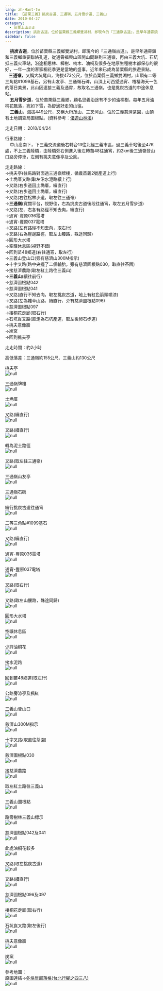 ```yaml
---
lang: zh-Hant-tw
title: 【苗栗三義】挑炭古道、三通嶺、五月雪步道、三義山
date: 2010-04-27
category: 
  - 苗栗上山走走
description: 挑炭古道，位於苗栗縣三義鄉雙湖村，即現今的『三通嶺古道』，是早年通霄鎮和三義鄉重要聯絡孔道，從通霄福興山區開山闢路到三通嶺，再由三義大坑、石坑抵三義火車站，沿途相思林、樟樹、楠木、油桐及很多在地原生種樹木都保存的很好，一年一度的客家桐花季更是當地的盛事，近年來已成為苗栗縣的旅遊景點。 三通嶺，又稱大坑尾山，海拔473公尺，位於苗栗縣三義鄉雙湖村，山頂有二等三角點#1099基石，另有山友亭、三通嶺石碑，山頂上可西望通宵、梧棲海天一色的落日美景，此山因連接三義及通霄，故取名三通嶺，也是挑炭古道的中途休息站。 五月雪步道，位於苗栗縣三義鄉，顧名思義沿途有不少的油桐樹，每年五月油桐花飄落，宛如下雪，為舒適好走的山徑。 三義山，海拔449公尺，又稱大桁茂山、三叉河山，位於三義慈濟茶園，山頂有土地調查局圖根點。(資料參考：[優遊山林溪](http://gohiking.myweb.hinet.net/h5/MLIsantongling.htm))
sidebar: false
---
```


    **挑炭古道**，位於苗栗縣三義鄉雙湖村，即現今的『三通嶺古道』，是早年通霄鎮和三義鄉重要聯絡孔道，從通霄福興山區開山闢路到三通嶺，再由三義大坑、石坑抵三義火車站，沿途相思林、樟樹、楠木、油桐及很多在地原生種樹木都保存的很好，一年一度的客家桐花季更是當地的盛事，近年來已成為苗栗縣的旅遊景點。  
   **三通嶺**，又稱大坑尾山，海拔473公尺，位於苗栗縣三義鄉雙湖村，山頂有二等三角點#1099基石，另有山友亭、三通嶺石碑，山頂上可西望通宵、梧棲海天一色的落日美景，此山因連接三義及通霄，故取名三通嶺，也是挑炭古道的中途休息站。  
    **五月雪步道**，位於苗栗縣三義鄉，顧名思義沿途有不少的油桐樹，每年五月油桐花飄落，宛如下雪，為舒適好走的山徑。  
    **三義山**，海拔449公尺，又稱大桁茂山、三叉河山，位於三義慈濟茶園，山頂有土地調查局圖根點。(資料參考：[優遊山林溪](http://gohiking.myweb.hinet.net/h5/MLIsantongling.htm))

走走日期： 2010/04/24

行車路線：  
    中山高南下，下三義交流道後右轉台13往北經三義市區，過三義車站後至47K處，不上三義陸橋，由陸橋旁右側進入後左轉苗48往通宵，約2km後三通嶺登山口路旁停車，左側有挑夫意像亭及公廁。

走走路線：  
→挑夫亭(往馬路對面過三通嶺牌樓，循農苗義2號產道上行)  
→土埆厝叉路(取左沿水泥路續上行)  
→叉路(右步道回土埆厝，續直行)  
→叉路(右步道回土埆厝，續直行)  
→叉路(右往松林步道，取左往三通嶺)  
→**三通嶺**(寬闊平台，視野佳，右為挑炭古道後段往通宵，取左五月雪步道)  
→叉路(左、右各有路徑不知去向，續直行)  
→通宵-豐原036電塔  
→通宵-豐原037電塔  
→叉路(左有路徑不知去向，取右行)  
→叉路(右為崖邊路徑，取左山腰路，殊途同歸)  
→圓形大水塔  
→空曠休息區(視野不錯)  
→回到苗48鄉道(右往通宵，取左行)  
→三義山登山口(旁有慈濟山300M指示)  
→十字叉路(路中央擺了二個輪胎，旁有慈濟圖根點030，取直往茶園)  
→接慈濟農路(取左紅土路往三義山)  
→**三義山**(續往前行)  
→慈濟圖根點042  
→慈濟圖根點041  
→叉路(直行不知去向，取左挑炭古道，地上有紅色箭頭噴漆)  
→叉路(左為雜草山路，續直行，旁有慈濟圖根點096)  
→慈濟圖根點097  
→接桐花走廊(取右行)  
→石坑峎叉路(直走為石坑產道，取左後卵石步道)  
→挑夫意像牆  
→炭窯  
→回到挑夫亭

走走時間：約2小時

高低落差：三通嶺約155公尺、三義山約130公尺

挑夫亭  
![null](image/152124549_l.jpg)

三通嶺牌樓  
![null](image/152124481_l.jpg)

土埆厝  
![null](image/152124576_l.jpg)

叉路(續直行)  
![null](image/152124586_l.jpg)

叉路(續直行)  
![null](image/152124592_l.jpg)

轉為泥土路徑  
![null](image/152124603_l.jpg)

叉路(取左往三通嶺)  
![null](image/152124647_l.jpg)

三通嶺山友亭  
![null](image/152124656_l.jpg)

三通嶺石碑  
![null](image/152124669_l.jpg)

續行挑炭古道往通宵  
![null](image/152124677_l.jpg)

二等三角點#1099基石  
![null](image/152124769_l.jpg)

叉路(續直行)  
![null](image/152124830_l.jpg)

通宵-豐原036電塔  
![null](image/152124893_l.jpg)

通宵-豐原037電塔  
![null](image/152125026_l.jpg)

叉路(取右行)  
![null](image/152125046_l.jpg)

叉路(取左山腰路，殊途同歸)  
![null](image/152125065_l.jpg)

圓形大水塔  
![null](image/152125195_l.jpg)

空曠休息區  
![null](image/152125211_l.jpg)

少許油桐花  
![null](image/152125257_l.jpg)

接水泥路  
![null](image/152125266_l.jpg)

回到苗48鄉道(取左行)  
![null](image/152125274_l.jpg)

公路旁涼亭及楓紅  
![null](image/152125358_l.jpg)

三義山登山口  
![null](image/152125433_l.jpg)

慈濟山300M指示  
![null](image/152125466_l.jpg)

十字叉路(取直往茶園)  
![null](image/152125476_l.jpg)

慈濟圖根點030  
![null](image/152125490_l.jpg)

接慈濟農路  
![null](image/152125501_l.jpg)

取左紅土路往三義山  
![null](image/152125513_l.jpg)

三義山圖根點  
![null](image/152125529_l.jpg)

路旁樹林三義山標示  
![null](image/152125606_l.jpg)

慈濟圖根點042及041  
![null](image/152125615_l.jpg)

此處油桐花較多  
![null](image/152125760_l.jpg)

叉路(取左挑炭古道)  
![null](image/152125872_l.jpg)

叉路(續直行)  
![null](image/152125886_l.jpg)

慈濟圖根點096及097  
![null](image/152125896_l.jpg)

接桐花走廊(取右行)  
![null](image/152125982_l.jpg)

石坑峎叉路(取左後行)  
![null](image/152125988_l.jpg)

挑夫意像牆  
![null](image/152126043_l.jpg)

炭窯  
![null](image/152124430_l.jpg)

參考地圖：  
原圖連結→[冬烘居部落格(台北行腳之四三八)](http://living.donghong.info/blog/?p=659)  
![null](image/152126221_l.jpg)